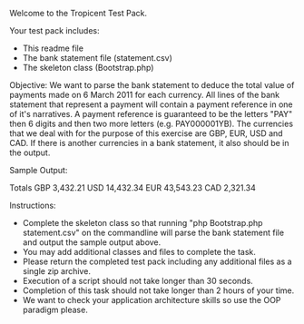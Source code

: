 Welcome to the Tropicent Test Pack.

Your test pack includes:
* This readme file
* The bank statement file (statement.csv)
* The skeleton class (Bootstrap.php)


Objective:
We want to parse the bank statement to deduce the total value of payments made on 6 March 2011 for
each currency.  All lines of the bank statement that represent a payment will contain a payment 
reference in one of it's narratives.  A payment reference is guaranteed to be the letters "PAY" 
then 6 digits and then two more letters (e.g. PAY000001YB).  The currencies that we deal with for 
the purpose of this exercise are GBP, EUR, USD and CAD. 
If there is another currencies in a bank statement, it also should be in the output.


Sample Output:

Totals
GBP 3,432.21
USD 14,432.34
EUR 43,543.23
CAD 2,321.34


Instructions:
* Complete the skeleton class so that running "php Bootstrap.php statement.csv" on the commandline 
  will parse the bank statement file and output the sample output above.
* You may add additional classes and files to complete the task.
* Please return the completed test pack including any additional files as a single zip archive.
* Execution of a script should not take longer than 30 seconds.
* Completion of this task should not take longer than 2 hours of your time.
* We want to check your application architecture skills so use the OOP paradigm please.
